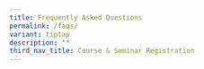 ```yaml
---
title: Frequently Asked Questions
permalink: /faqs/
variant: tiptap
description: ""
third_nav_title: Course & Seminar Registration
---
```

